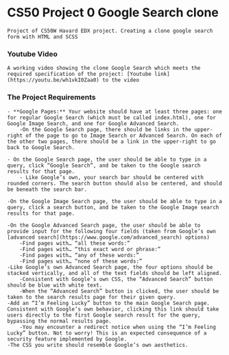 # CS50 Project 0 Google Search clone

    Project of CS50W Havard EDX project. Creating a clone google search form with HTML and SCSS

### Youtube Video
    A working video showing the clone Google Search which meets the required specification of the project: [Youtube link] (https://youtu.be/wh1vkI0Zaa0) to the video 

### The Project Requirements
    
    - **Google Pages:** Your website should have at least three pages: one for regular Google Search (which must be called index.html), one for Google Image Search, and one for Google Advanced Search.
        -On the Google Search page, there should be links in the upper-right of the page to go to Image Search or Advanced Search. On each of the other two pages, there should be a link in the upper-right to go back to Google Search.
    
    - On the Google Search page, the user should be able to type in a query, click “Google Search”, and be taken to the Google search results for that page. 
        - Like Google’s own, your search bar should be centered with rounded corners. The search button should also be centered, and should be beneath the search bar.
    
    -On the Google Image Search page, the user should be able to type in a query, click a search button, and be taken to the Google Image search results for that page.

    -On the Google Advanced Search page, the user should be able to provide input for the following four fields (taken from Google’s own [advanced search](https://www.google.com/advanced_search) options) 
        -Find pages with… “all these words:”
        -Find pages with… “this exact word or phrase:”
        -Find pages with… “any of these words:”
        -Find pages with… “none of these words:”
    -Like Google’s own Advanced Search page, the four options should be stacked vertically, and all of the text fields should be left aligned. 
        -Consistent with Google’s own CSS, the “Advanced Search” button should be blue with white text.
        -When the “Advanced Search” button is clicked, the user should be taken to the search results page for their given query.
    -Add an “I’m Feeling Lucky” button to the main Google Search page. Consistent with Google’s own behavior, clicking this link should take users directly to the first Google search result for the query, bypassing the normal results page.
        -You may encounter a redirect notice when using the “I’m Feeling Lucky” button. Not to worry! This is an expected consequence of a security feature implemented by Google.
    -The CSS you write should resemble Google’s own aesthetics.
        